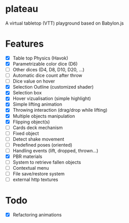 # plateau

A virtual tabletop (VTT) playground based on Babylon.js

# Features

- [x] Table top Physics (Havok)
- [x] Parametrizable color dice (D6)
- [ ] Other dices (D4, D8, D10, D20, ...)
- [ ] Automatic dice count after throw
- [ ] Dice value on hover
- [x] Selection Outline (customized shader)
- [x] Selection box
- [x] Hover vizualisation (simple highlight)
- [x] Simple lifting animation
- [x] Throwing interaction (drag/drop while lifting)
- [x] Multiple objects manipulation
- [x] Flipping object(s)
- [ ] Cards deck mechanism
- [ ] Fixed object
- [ ] Detect shake movement
- [ ] Predefined poses (oriented)
- [ ] Handling events (lift, dropped, thrown...)
- [x] PBR materials
- [ ] System to retrieve fallen objects
- [ ] Contextual menu
- [ ] File save/restore system
- [ ] external http textures

# Todo

- [x] Refactoring animations
